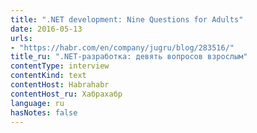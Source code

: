 ```yaml
---
title: ".NET development: Nine Questions for Adults"
date: 2016-05-13
urls:
- "https://habr.com/en/company/jugru/blog/283516/"
title_ru: ".NET-разработка: девять вопросов взрослым"
contentType: interview
contentKind: text
contentHost: Habrahabr
contentHost_ru: Хабрахабр
language: ru
hasNotes: false
---
```


